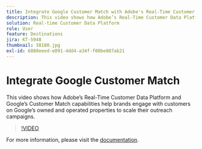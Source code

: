 ```yaml
---
title: Integrate Google Customer Match with Adobe's Real-Time Customer Data Platform
description: This video shows how Adobe’s Real-Time Customer Data Platform and Google’s Customer Match capabilities help brands engage with customers on Google’s owned and operated properties to scale their outreach campaigns.
solution: Real-time Customer Data Platform
role: User
feature: Destinations
jira: KT-5948
thumbnail: 38180.jpg
exl-id: 6888eeed-e091-4dd4-a34f-f00be887ab21
---
```

# Integrate Google Customer Match

This video shows how Adobe’s Real-Time Customer Data Platform and Google’s Customer Match capabilities help brands engage with customers on Google’s owned and operated properties to scale their outreach campaigns.

>[!VIDEO](https://video.tv.adobe.com/v/38180?quality=12&learn=on)

For  more information, please visit the [documentation](https://experienceleague.adobe.com/docs/experience-platform/destinations/catalog/advertising/google-customer-match.html).
